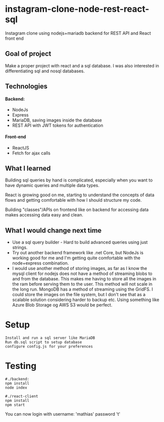 # instagram-clone-node-rest-react-sql
Instagram clone using nodejs+mariadb backend for REST API and React front end


## Goal of project
Make a proper project with react and a sql database. I was also interested in differentiating sql and nosql databases.


## Technologies
#### Backend:
* NodeJs
* Express
* MariaDB, saving images inside the database
* REST API with JWT tokens for authentication

#### Front-end
* ReactJS
* Fetch for ajax calls


## What I learned
Building sql queries by hand is complicated, especially when you want to have dynamic queries and multiple data types.

React is growing good on me, starting to understand the concepts of data flows and getting comfortable with how I should structure my code. 

Building "classes"/APIs on frontend like on backend for accessing data makes accessing data easy and clean.

## What I would change next time
* Use a sql query builder - Hard to build advanced queries using just strings.
* Try out another backend framework like .net Core, but NodeJs is working good for me and I'm getting quite comfortable with the node+express combination.
* I would use another method of storing images, as far as I know the mysql client for nodejs does not have a method of streaming blobs to and from the database. This makes me having to store all the images in the ram before serving them to the user. This method will not scale in the long run. MongoDB has a method of streaming using the GridFS. I could store the images on the file system, but I don't see that as a scalable solution considering harder to backup etc. Using something like Azure Blob Storage og AWS S3 would be perfect.


# Setup
```
Install and run a sql server like MariaDB
Run db.sql script to setup database
configure config.js for your preferences
```

# Testing
```
#./backend:
npm install
node index

#./react-client
npm install
npm start
```
You can now login with username: 'mathias' password 't'
